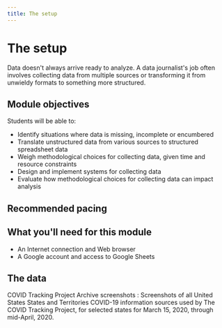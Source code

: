 ```yaml
---
title: The setup
---
```


# The setup

Data doesn't always arrive ready to analyze. A data journalist's job often involves collecting data from multiple sources or transforming it from unwieldy formats to something more structured.

## Module objectives

Students will be able to:

* Identify situations where data is missing, incomplete or encumbered
* Translate unstructured data from various sources to structured spreadsheet data
* Weigh methodological choices for collecting data, given time and resource constraints
* Design and implement systems for collecting data
* Evaluate how methodological choices for collecting data can impact analysis


## Recommended pacing

## What you'll need for this module

* An Internet connection and Web browser
* A Google account and access to Google Sheets

## The data

COVID Tracking Project Archive screenshots
: Screenshots of all United States States and Territories COVID-19 information sources used by The COVID Tracking Project, for selected states for March 15, 2020, through mid-April, 2020.
